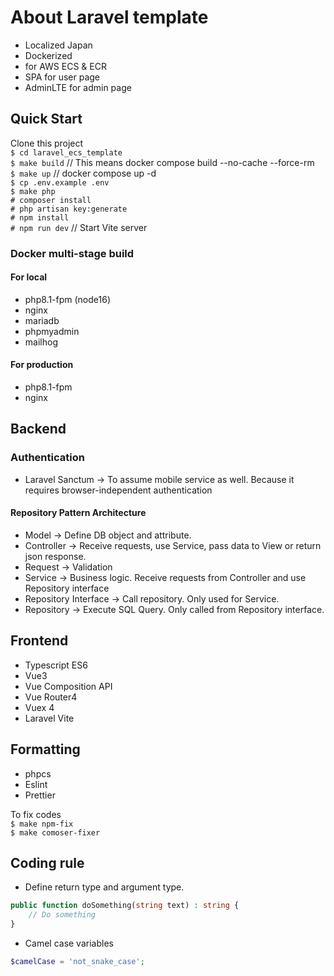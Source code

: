# About Laravel template

- Localized Japan
- Dockerized
- for AWS ECS & ECR
- SPA for user page
- AdminLTE for admin page

## Quick Start

Clone this project  
`$ cd laravel_ecs_template`  
`$ make build` // This means docker compose build --no-cache --force-rm  
`$ make up` // docker compose up -d  
`$ cp .env.example .env`  
`$ make php`  
`# composer install`  
`# php artisan key:generate`  
`# npm install`  
`# npm run dev` // Start Vite server   

### Docker multi-stage build

#### For local

- php8.1-fpm (node16)
- nginx
- mariadb
- phpmyadmin
- mailhog

#### For production

- php8.1-fpm
- nginx

## Backend

### Authentication

- Laravel Sanctum
→ To assume mobile service as well. Because it requires browser-independent authentication

#### Repository Pattern Architecture

- Model
→ Define DB object and attribute.
- Controller
→ Receive requests, use Service, pass data to View or return json response.
- Request
    → Validation
- Service
→ Business logic. Receive requests from Controller and use Repository interface
- Repository Interface
→ Call repository. Only used for Service.
- Repository
→ Execute SQL Query. Only called from Repository interface.

## Frontend

- Typescript ES6
- Vue3
- Vue Composition API
- Vue Router4
- Vuex 4
- Laravel Vite

## Formatting

- phpcs
- Eslint
- Prettier

To fix codes  
`$ make npm-fix`  
`$ make comoser-fixer`  

## Coding rule

- Define return type and argument type.

```php
public function doSomething(string text) : string {
    // Do something
}
```

- Camel case variables

```php
$camelCase = 'not_snake_case';
```

